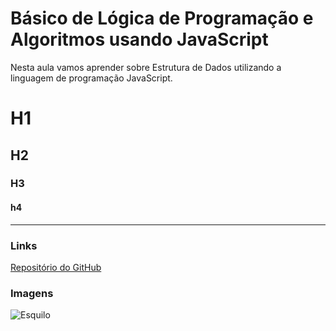 # Básico de Lógica de Programação e Algoritmos usando JavaScript

Nesta aula vamos aprender sobre Estrutura de Dados utilizando a linguagem de programação JavaScript.

# H1
## H2
### H3
#### h4

---
### Links
<!-- [Texto do link] (endereço do link)  -->
[Repositório do GitHub](https://github.com/MarneiCardoso-FBUni/logica-algoritmos)

### Imagens
<!-- ![Alt] (endereço da imagem)  -->
![Esquilo](https://cdn.pixabay.com/photo/2025/09/14/19/45/squirrel-9834881_640.jpg)
